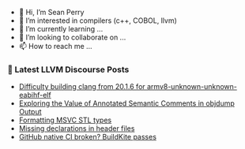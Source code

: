 - 👋 Hi, I’m Sean Perry
- 👀 I’m interested in compilers (c++, COBOL, llvm)
- 🌱 I’m currently learning ...
- 💞️ I’m looking to collaborate on ...
- 📫 How to reach me ...

<!---
s66perry/s66perry is a ✨ special ✨ repository because its `README.md` (this file) appears on your GitHub profile.
You can click the Preview link to take a look at your changes.
--->
### 📕 Latest LLVM Discourse Posts

<!-- DISCOURSE-LLVM:START -->
- [Difficulty building clang from 20.1.6 for armv8-unknown-unknown-eabihf-elf](https://discourse.llvm.org/t/difficulty-building-clang-from-20-1-6-for-armv8-unknown-unknown-eabihf-elf/86633#post_7)
- [Exploring the Value of Annotated Semantic Comments in objdump Output](https://discourse.llvm.org/t/exploring-the-value-of-annotated-semantic-comments-in-objdump-output/86676#post_5)
- [Formatting MSVC STL types](https://discourse.llvm.org/t/formatting-msvc-stl-types/86667#post_7)
- [Missing declarations in header files](https://discourse.llvm.org/t/missing-declarations-in-header-files/86678#post_6)
- [GitHub native CI broken? BuildKite passes](https://discourse.llvm.org/t/github-native-ci-broken-buildkite-passes/86666#post_7)
<!-- DISCOURSE-LLVM:END -->
